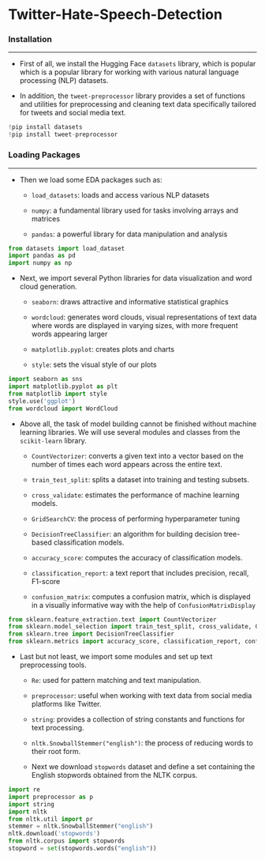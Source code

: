 # Twitter-Hate-Speech-Detection

### Installation
---

- First of all, we install the Hugging Face `datasets` library, which is popular which is a popular library for working with various natural language processing (NLP) datasets. 

- In addition, the `tweet-preprocessor` library provides a set of functions and utilities for preprocessing and cleaning text data specifically tailored for tweets and social media text. 

```python
!pip install datasets
!pip install tweet-preprocessor
```

### Loading Packages
---

- Then we load some EDA packages such as: 
    - `load_datasets`: loads and access various NLP datasets

    - `numpy`: a fundamental library used for tasks involving arrays and matrices 
    
    - `pandas`: a powerful library for data manipulation and analysis
 
```python
from datasets import load_dataset
import pandas as pd
import numpy as np
```

- Next, we import several Python libraries for data visualization and word cloud generation. 
     - `seaborn`: draws attractive and informative statistical graphics

     - `wordcloud`: generates word clouds, visual representations of text data where words are displayed in varying sizes, with more frequent words appearing larger

     - `matplotlib.pyplot`: creates plots and charts

     - `style`: sets the visual style of our plots

```python
import seaborn as sns
import matplotlib.pyplot as plt
from matplotlib import style
style.use('ggplot')
from wordcloud import WordCloud
```

- Above all, the task of model building cannot be finished without machine learning libraries. We will use several modules and classes from the `scikit-learn` library. 

    - `CountVectorizer`: converts a given text into a vector based on the number of times each word appears across the entire text. 
    
    - `train_test_split`: splits a dataset into training and testing subsets. 
    
    - `cross_validate`: estimates the performance of machine learning models.
 
    - `GridSearchCV`:  the process of performing hyperparameter tuning
    
   - `DecisionTreeClassifier`: an algorithm for building decision tree-based classification models. 
   
   - `accuracy_score`: computes the accuracy of classification models. 
   
   - `classification_report`: a text report that includes precision, recall, F1-score 
   
   - `confusion_matrix`: computes a confusion matrix, which is displayed in a visually informative way with the help of `ConfusionMatrixDisplay`

```python
from sklearn.feature_extraction.text import CountVectorizer
from sklearn.model_selection import train_test_split, cross_validate, GridSearchCV
from sklearn.tree import DecisionTreeClassifier
from sklearn.metrics import accuracy_score, classification_report, confusion_matrix, ConfusionMatrixDisplay
```

- Last but not least, we import some modules and set up text preprocessing tools. 
    - `Re`: used for pattern matching and text manipulation. 
    
    - `preprocessor`: useful when working with text data from social media platforms like Twitter.

    - `string`: provides a collection of string constants and functions for text processing. 
    
    - `nltk.SnowballStemmer("english")`: the process of reducing words to their root form.
    
    - Next we download `stopwords` dataset and define a set containing the English stopwords obtained from the NLTK corpus.  

```python
import re
import preprocessor as p
import string
import nltk
from nltk.util import pr
stemmer = nltk.SnowballStemmer("english")
nltk.download('stopwords')
from nltk.corpus import stopwords
stopword = set(stopwords.words("english"))
```

